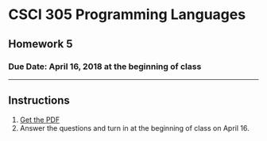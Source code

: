 # CSCI 305 Programming Languages

## Homework 5

### Due Date: April 16, 2018 at the beginning of class

---

## Instructions

1. [Get the PDF](https://raw.githubusercontent.com/CSCI305/csci305-homework/master/hw5.pdf)
2. Answer the questions and turn in at the beginning of class on April 16.
